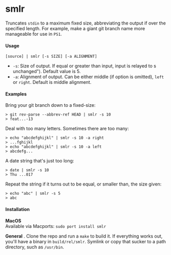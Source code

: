 # smlr
Truncates `stdin` to a maximum fixed size, abbreviating the output if over the specified length. For example, make a giant git branch name more manageable for use in `PS1`.

#### Usage
`[source] | smlr [-s SIZE] [-a ALIGNMENT]`
* `-s`: Size of output. If equal or greater than input, input is relayed to s unchanged"). Default value is 5.
* `-a`: Alignment of output. Can be either middle (if option is omitted), `left` or `right`. Default is middle alignment.

#### Examples
Bring your git branch down to a fixed-size:
```
> git rev-parse --abbrev-ref HEAD | smlr -s 10
> feat...-13
```
Deal with too many letters. Sometimes there are too many:
```
> echo "abcdefghijkl" | smlr -s 10 -a right
> ...fghijkl
> echo "abcdefghijkl" | smlr -s 10 -a left
> abcdefg...
```
A date string that's just too long:
```
> date | smlr -s 10
> Thu ...017
```
Repeat the string if it turns out to be equal, or smaller than, the size given:
```
> echo "abc" | smlr -s 5
> abc
```

#### Installation

**MacOS**  
Available via Macports: `sudo port install smlr`

**General** . 
Clone the repo and run a `make` to build it. If everything works out, you'll have a binary in `build/rel/smlr`. Symlink or copy that sucker to a path directory, such as `/usr/bin`.
